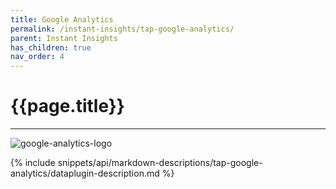 ```yaml
---
title: Google Analytics
permalink: /instant-insights/tap-google-analytics/
parent: Instant Insights
has_children: true
nav_order: 4
---
```


# {{page.title}}

---

![google-analytics-logo]({{site.baseurl}}/assets/data_source_images/tap-google-analytics.svg)

{% include snippets/api/markdown-descriptions/tap-google-analytics/dataplugin-description.md %}
